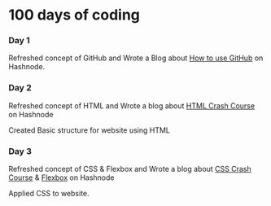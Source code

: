 
# 100 days of coding

### Day 1
Refreshed concept of GitHub and 
Wrote a Blog about [How to use GitHub](https://avadhut.hashnode.dev/setting-up-github) on Hashnode.

### Day 2
Refreshed concept of HTML and
Wrote a blog about [HTML Crash Course](https://avadhut.hashnode.dev/html-crash-course) on Hashnode

Created Basic structure for website using HTML

### Day 3
Refreshed concept of CSS &  Flexbox and
Wrote a blog about [CSS Crash Course](https://avadhut.hashnode.dev/css-crash-course) & [Flexbox](https://avadhut.hashnode.dev/flexbox) on Hashnode

Applied CSS to website.

